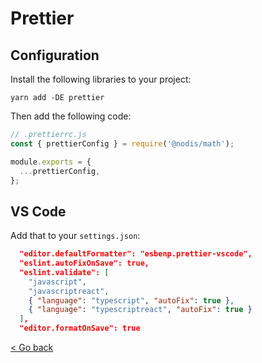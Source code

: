# Prettier

## Configuration

Install the following libraries to your project:

```
yarn add -DE prettier
```

Then add the following code:

```javascript
// .prettierrc.js
const { prettierConfig } = require('@nodis/math');

module.exports = {
  ...prettierConfig,
};
```

## VS Code

Add that to your `settings.json`:

```json
  "editor.defaultFormatter": "esbenp.prettier-vscode",
  "eslint.autoFixOnSave": true,
  "eslint.validate": [
    "javascript",
    "javascriptreact",
    { "language": "typescript", "autoFix": true },
    { "language": "typescriptreact", "autoFix": true }
  ],
  "editor.formatOnSave": true
```

[< Go back](https://nodis-com-br.github.io/math/)
